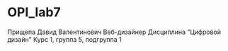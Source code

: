 # OPI_lab7
Прищепа 
Давид 
Валентинович 
Веб-дизайнер
Дисциплина "Цифровой дизайн"
Курс 1, группа 5, подгруппа 1
